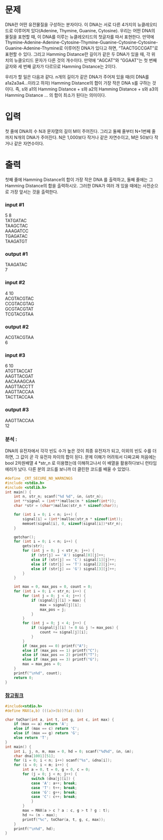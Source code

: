 # 문제
DNA란 어떤 유전물질을 구성하는 분자이다. 이 DNA는 서로 다른 4가지의 뉴클레오티드로 이루어져 있다(Adenine, Thymine, Guanine, Cytosine). 우리는 어떤 DNA의 물질을 표현할 때, 이 DNA를 이루는 뉴클레오티드의 첫글자를 따서 표현한다. 만약에 Thymine-Adenine-Adenine-Cytosine-Thymine-Guanine-Cytosine-Cytosine-Guanine-Adenine-Thymine로 이루어진 DNA가 있다고 하면, “TAACTGCCGAT”로 표현할 수 있다. 그리고 Hamming Distance란 길이가 같은 두 DNA가 있을 때, 각 위치의 뉴클오티드 문자가 다른 것의 개수이다. 만약에 “AGCAT"와 ”GGAAT"는 첫 번째 글자와 세 번째 글자가 다르므로 Hamming Distance는 2이다.

우리가 할 일은 다음과 같다. n개의 길이가 같은 DNA가 주어져 있을 때(이 DNA를 a1a2a3a4...이라고 하자) Hamming Distance의 합이 가장 작은 DNA s를 구하는 것이다. 즉, s와 a1의 Hamming Distance + s와 a2의 Hamming Distance + s와 a3의 Hamming Distance ... 의 합이 최소가 된다는 의미이다.

# 입력
첫 줄에 DNA의 수 N과 문자열의 길이 M이 주어진다. 그리고 둘째 줄부터 N+1번째 줄까지 N개의 DNA가 주어진다. N은 1,000보다 작거나 같은 자연수이고, M은 50보다 작거나 같은 자연수이다.

# 출력
첫째 줄에 Hamming Distance의 합이 가장 작은 DNA 를 출력하고, 둘째 줄에는 그 Hamming Distance의 합을 출력하시오. 그러한 DNA가 여러 개 있을 때에는 사전순으로 가장 앞서는 것을 출력한다.

### input #1
5 8  
TATGATAC  
TAAGCTAC  
AAAGATCC  
TGAGATAC  
TAAGATGT  
### output #1
TAAGATAC  
7  

### input #2
4 10  
ACGTACGTAC  
CCGTACGTAG  
GCGTACGTAT  
TCGTACGTAA  

### output #2
ACGTACGTAA  
6  

### input #3
6 10  
ATGTTACCAT  
AAGTTACGAT  
AACAAAGCAA  
AAGTTACCTT  
AAGTTACCAA  
TACTTACCAA  
  
### output #3
AAGTTACCAA  
12  

### 분석 :   
DNA의 유전자에서 각각 빈도 수가 높은 것이 최종 유전자가 되고, 이외의 빈도 수를 더하면, 그 값이 곧 각 유전자 차이의 합이 된다.
문제 이해가 어려워서 다짜고짜 처음에는 bool 2차원배열 4 *str_n 로 이용했는데 이해하고나서 이 배열을 활용하다보니 런타임 에러가 났다. 
다른 분의 코드를 보니까 더 클린한 코드를 배울 수 있었다.
```c
#define _CRT_SECURE_NO_WARNINGS
#include <stdio.h>
#include <stdlib.h>
int main() {
	int n, str_n; scanf("%d %d", &n, &str_n);
	int **signal = (int**)malloc(n * sizeof(int*));
	char *str = (char*)malloc(str_n * sizeof(char));

	for (int i = 0; i < n; i++) {
		signal[i] = (int*)malloc(str_n * sizeof(int));
		memset(signal[i], 0, sizeof(signal[i])*str_n);
	}

	getchar();
	for (int i = 0; i < n; i++) {
		gets(str);
		for (int j = 0; j < str_n; j++) {
			if (str[j] == 'A') signal[0][j]++;
			else if (str[j] == 'C') signal[1][j]++;
			else if (str[j] == 'T') signal[2][j]++;
			else if (str[j] == 'G') signal[3][j]++;
		}
	}

	int max = 0, max_pos = 0, count = 0;
	for (int i = 0; i < str_n; i++) {
		for (int j = 0; j < 4; j++) {
			if (signal[j][i] > max) {
				max = signal[j][i];
				max_pos = j;
			}
		}
		for (int j = 0; j < 4; j++) {
			if (signal[j][i] != 0 && j != max_pos) {
				count += signal[j][i];
			}
		}
		if (max_pos == 0) printf("A");
		else if (max_pos == 1) printf("C");
		else if (max_pos == 2) printf("T");
		else if (max_pos == 3) printf("G");
		max = max_pos = 0;
	}
	printf("\n%d", count);
	return 0;
}
```
### [참고링크](https://m.blog.naver.com/PostView.nhn?blogId=occidere&logNo=220857781286&proxyReferer=https:%2F%2Fwww.google.com%2F)
```c
#include<stdio.h>
#define MAX(a,b) (((a)>(b))?(a):(b))

char toChar(int a, int t, int g, int c, int max) {
	if (max == a) return 'A';
	else if (max == c) return 'C';
	else if (max == g) return 'G';
	else return 'T';
}
int main() {
	int i, j, n, m, max = 0, hd = 0; scanf("%d%d", &n, &m);
	char dna[1001][51];
	for (i = 0; i < n; i++) scanf("%s", &dna[i]);
	for (i = 0; i < m; i++) {
		int a = 0, t = 0, g = 0, c = 0;
		for (j = 0; j < n; j++) {
			switch (dna[j][i]) {
			case 'A': a++; break;
			case 'T': t++; break;
			case 'G': g++; break;
			case 'C': c++; break;
			}
		}
		max = MAX(a > c ? a : c, g > t ? g : t);
		hd += (n - max);
		printf("%c", toChar(a, t, g, c, max));
	}
	printf("\n%d", hd);
}
```
